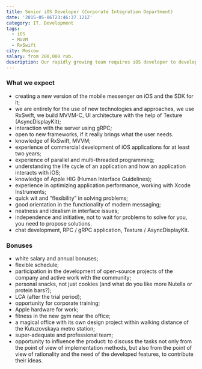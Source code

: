 ```yaml
---
title: Senior iOS Developer (Corporate Integration Department)
date: '2015-05-06T23:46:37.121Z'
category: IT, Development
tags:
  - iOS
  - MVVM
  - RxSwift
city: Moscow
salary: from 200,000 rub.
description: Our rapidly growing team requires iOS developer to develop the client side of the messaging platform. We are looking for a person who can enter the iOS direction of the development team. His responsibilities will include support for iOS clients, development of new functionality and interfaces.
---
```


### What we expect

- creating a new version of the mobile messenger on iOS and the SDK for it;
- we are entirely for the use of new technologies and approaches, we use RxSwift, we build MVVM-C, UI architecture with the help of Texture (AsyncDisplayKit);
- interaction with the server using gRPC;
- open to new frameworks, if it really brings what the user needs.
- knowledge of RxSwift, MVVM;
- experience of commercial development of iOS applications for at least two years;
- experience of parallel and multi-threaded programming;
- understanding the life cycle of an application and how an application interacts with iOS;
- knowledge of Apple HIG (Human Interface Guidelines);
- experience in optimizing application performance, working with Xcode Instruments;
- quick wit and “flexibility” in solving problems;
- good orientation in the functionality of modern messaging;
- neatness and idealism in interface issues;
- independence and initiative, not to wait for problems to solve for you, you need to propose solutions.
- chat development, RPC / gRPC application, Texture / AsyncDisplayKit.

### Bonuses

- white salary and annual bonuses;
- flexible schedule;
- participation in the development of open-source projects of the company and active work with the community;
- personal snacks, not just cookies (and what do you like more Nutella or protein bars?);
- LCA (after the trial period);
- opportunity for corporate training;
- Apple hardware for work;
- fitness in the new gym near the office;
- a magical office with its own design project within walking distance of the Kutuzovskaya metro station;
- super-adequate and professional team;
- opportunity to influence the product: to discuss the tasks not only from the point of view of implementation methods, but also from the point of view of rationality and the need of the developed features, to contribute their ideas.
